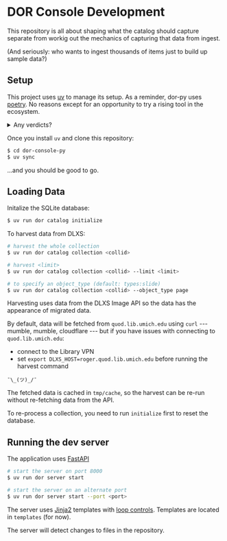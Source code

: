 # DOR Console Development

This repository is all about shaping what the catalog should capture 
separate from workig out the mechanics of capturing that data from ingest.

(And seriously: who wants to ingest thousands of items just to build up sample data?)

## Setup

This project uses [uv](https://github.com/astral-sh/uv) to manage its setup.
As a reminder, dor-py uses [poetry](https://python-poetry.org/). No reasons
except for an opportunity to try a rising tool in the ecosystem.

<details>
<summary>Any verdicts?</summary>
Surprisingly, `uv` and `pylance` can get into some kind of inexplicable tiff.
</details>

Once you install `uv` and clone this repository:

```bash
$ cd dor-console-py
$ uv sync
```

...and you should be good to go.

## Loading Data

Initalize the SQLite database:

```bash
$ uv run dor catalog initialize
```

To harvest data from DLXS:

```bash
# harvest the whole collection
$ uv run dor catalog collection <collid>

# harvest <limit>
$ uv run dor catalog collection <collid> --limit <limit>

# to specify an object_type (default: types:slide)
$ uv run dor catalog collection <collid> --object_type page
```

Harvesting uses data from the DLXS Image API so the data has the appearance of migrated data.

By default, data will be fetched from `quod.lib.umich.edu`
using `curl` --- mumble, mumble, cloudflare --- but if you
have issues with connecting to `quod.lib.umich.edu`:

* connect to the Library VPN
* set `export DLXS_HOST=roger.quod.lib.umich.edu` before running the harvest command

`¯\_(ツ)_/¯`

The fetched data is cached in `tmp/cache`, so the harvest 
can be re-run without re-fetching data from the API.

To re-process a collection, you need to run `initialize` first to reset the database.

## Running the dev server

The application uses [FastAPI](https://fastapi.tiangolo.com/)

```bash
# start the server on port 8000
$ uv run dor server start

# start the server on an alternate port
$ uv run dor server start --port <port>
```

The server uses [Jinja2](https://jinja.palletsprojects.com/en/stable/) templates with [loop controls](https://jinja.palletsprojects.com/en/stable/extensions/#loop-controls). Templates are located in `templates` (for now).

The server will detect changes to files in the repository.




